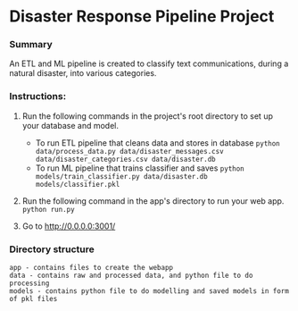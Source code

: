 # Disaster Response Pipeline Project

### Summary
An ETL and ML pipeline is created to classify text communications, during a natural disaster, into various categories.

### Instructions:
1. Run the following commands in the project's root directory to set up your database and model.

    - To run ETL pipeline that cleans data and stores in database
        `python data/process_data.py data/disaster_messages.csv data/disaster_categories.csv data/disaster.db`
    - To run ML pipeline that trains classifier and saves
        `python models/train_classifier.py data/disaster.db models/classifier.pkl`

2. Run the following command in the app's directory to run your web app.
    `python run.py`

3. Go to http://0.0.0.0:3001/


### Directory structure

```
app - contains files to create the webapp
data - contains raw and processed data, and python file to do processing
models - contains python file to do modelling and saved models in form of pkl files
```



